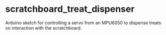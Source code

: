 # scratchboard_treat_dispenser
Arduino sketch for controlling a servo from an MPU6050 to dispense treats on interaction with the scratchboard.
